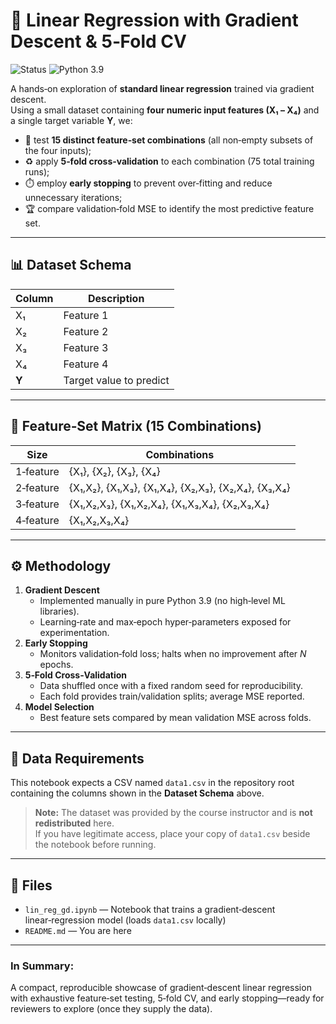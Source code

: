 # 🎯 Linear Regression with Gradient Descent & 5‑Fold CV

![Status](https://img.shields.io/badge/project-complete-brightgreen)
![Python 3.9](https://img.shields.io/badge/python-3.9-blue)

A hands‑on exploration of **standard linear regression** trained via gradient descent.  
Using a small dataset containing **four numeric input features (X₁ – X₄)** and a single target variable **Y**, we:

* 🔀 test **15 distinct feature‑set combinations** (all non‑empty subsets of the four inputs);  
* ♻️ apply **5‑fold cross‑validation** to each combination (75 total training runs);  
* ⏱️ employ **early stopping** to prevent over‑fitting and reduce unnecessary iterations;  
* 🏆 compare validation‑fold MSE to identify the most predictive feature set.

---

## 📊 Dataset Schema

| Column | Description |
|--------|-------------|
| X₁     | Feature 1 |
| X₂     | Feature 2 |
| X₃     | Feature 3 |
| X₄     | Feature 4 |
| **Y**  | Target value to predict |

---

## 🧮 Feature‑Set Matrix (15 Combinations)

| Size | Combinations |
|------|--------------|
| 1‑feature | {X₁}, {X₂}, {X₃}, {X₄} |
| 2‑feature | {X₁,X₂}, {X₁,X₃}, {X₁,X₄}, {X₂,X₃}, {X₂,X₄}, {X₃,X₄} |
| 3‑feature | {X₁,X₂,X₃}, {X₁,X₂,X₄}, {X₁,X₃,X₄}, {X₂,X₃,X₄} |
| 4‑feature | {X₁,X₂,X₃,X₄} |

---

## ⚙️ Methodology

1. **Gradient Descent**  
   * Implemented manually in pure Python 3.9 (no high‑level ML libraries).  
   * Learning‑rate and max‑epoch hyper‑parameters exposed for experimentation.  
2. **Early Stopping**  
   * Monitors validation‑fold loss; halts when no improvement after *N* epochs.  
3. **5‑Fold Cross‑Validation**  
   * Data shuffled once with a fixed random seed for reproducibility.  
   * Each fold provides train/validation splits; average MSE reported.  
4. **Model Selection**  
   * Best feature sets compared by mean validation MSE across folds.  

---

## 🔑 Data Requirements

This notebook expects a CSV named `data1.csv` in the repository root containing the columns shown in the **Dataset Schema** above.

> **Note:** The dataset was provided by the course instructor and is **not redistributed** here.  
> If you have legitimate access, place your copy of `data1.csv` beside the notebook before running.

---

## 📁 Files

- `lin_reg_gd.ipynb` — Notebook that trains a gradient‑descent linear‑regression model (loads `data1.csv` locally)  
- `README.md` — You are here

---

### In Summary:
A compact, reproducible showcase of gradient‑descent linear regression with exhaustive feature‑set testing, 5‑fold CV, and early stopping—ready for reviewers to explore (once they supply the data).

